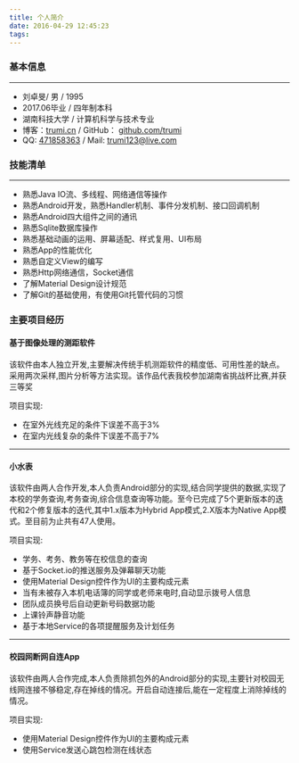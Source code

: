 ```yaml
---
title: 个人简介
date: 2016-04-29 12:45:23
tags:
---
```


### 基本信息
---
* 刘卓旻/ 男 / 1995
* 2017.06毕业 / 四年制本科
* 湖南科技大学 / 计算机科学与技术专业
* 博客：[trumi.cn](http://trumi.cn) / GitHub： [github.com/trumi](https://github.com/trumi)
* QQ: [471858363](http://wpa.qq.com/msgrd?v=3&uin=471858363&site=qq&menu=yes) / Mail: [trumi123@live.com](trumi123@live.com)

### 技能清单
---
* 熟悉Java IO流、多线程、网络通信等操作
* 熟悉Android开发，熟悉Handler机制、事件分发机制、接口回调机制
* 熟悉Android四大组件之间的通讯
* 熟悉Sqlite数据库操作
* 熟悉基础动画的运用、屏幕适配、样式复用、UI布局
* 熟悉App的性能优化
* 熟悉自定义View的编写
* 熟悉Http网络通信，Socket通信
* 了解Material Design设计规范
* 了解Git的基础使用，有使用Git托管代码的习惯

### 主要项目经历

#### 基于图像处理的测距软件

该软件由本人独立开发,主要解决传统手机测距软件的精度低、可用性差的缺点。采用两次采样,图片分析等方法实现。该作品代表我校参加湖南省挑战杯比赛,并获三等奖

项目实现:
* 在室外光线充足的条件下误差不高于3%
* 在室内光线复杂的条件下误差不高于7%

---
#### 小水表
该软件由两人合作开发,本人负责Android部分的实现,结合同学提供的数据,实现了本校的学务查询,考务查询,综合信息查询等功能。至今已完成了5个更新版本的迭代和2个修复版本的迭代,其中1.x版本为Hybrid App模式,2.X版本为Native App模式。至目前为止共有47人使用。

项目实现:
* 学务、考务、教务等在校信息的查询
* 基于Socket.io的推送服务及弹幕聊天功能
* 使用Material Design控件作为UI的主要构成元素
* 当有未被存入本机电话簿的同学或老师来电时,自动显示拨号人信息
* 团队成员换号后自动更新号码数据功能
* 上课铃声静音功能
* 基于本地Service的各项提醒服务及计划任务

---
#### 校园网断网自连App
 该软件由两人合作完成,本人负责除抓包外的Android部分的实现,主要针对校园无线网连接不够稳定,存在掉线的情况。开启自动连接后,能在一定程度上消除掉线的情况。

项目实现:
* 使用Material Design控件作为UI的主要构成元素
* 使用Service发送心跳包检测在线状态
